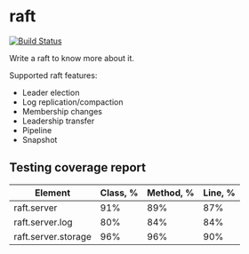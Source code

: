 # raft

[![Build Status](https://travis-ci.com/ylgrgyq/raft.svg?branch=master)](https://travis-ci.com/ylgrgyq/raft)

Write a raft to know more about it.

Supported raft features:
- Leader election
- Log replication/compaction
- Membership changes
- Leadership transfer
- Pipeline
- Snapshot

## Testing coverage report

Element | Class, % | Method, % | Line, % 
------- | -------- | --------- | ----------
raft.server	| 91% | 89% | 87% 
raft.server.log | 80% |	84% | 84% 
raft.server.storage	 | 96% |	96%  |	90% 

